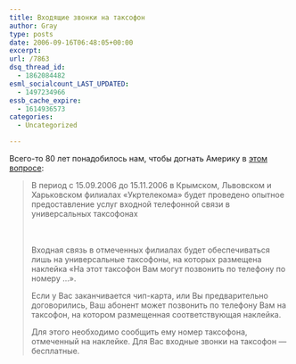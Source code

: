 ```yaml
---
title: Входящие звонки на таксофон
author: Gray
type: posts
date: 2006-09-16T06:48:05+00:00
excerpt:
url: /7863
dsq_thread_id:
  - 1862084482
esml_socialcount_LAST_UPDATED:
  - 1497234966
essb_cache_expire:
  - 1614936573
categories:
  - Uncategorized

---
```








Всего-то 80 лет понадобилось нам, чтобы догнать Америку в <a href="http://www.korrespondent.net/main/164259/" target="_blank">этом вопросе</a>:

> В период с 15.09.2006 до 15.11.2006 в Крымском, Львовском и Харьковском филиалах &#171;Укртелекома&#187; будет проведено опытное предоставление услуг входной телефонной связи в универсальных таксофонах
> 
><img height="20" src="https://i1.wp.com/news.img.com.ua/img/blank.gif?resize=1%2C20" width="1"  data-recalc-dims="1" /> 
> 
> Входная связь в отмеченных филиалах будет обеспечиваться лишь на универсальные таксофоны, на которых размещена наклейка &#171;На этот таксофон Вам могут позвонить по телефону по номеру &#8230;&#187;. 
> 
> Если у Вас заканчивается чип-карта, или Вы предварительно договорились, Ваш абонент может позвонить по телефону Вам на таксофон, на котором размещенная соответствующая наклейка. 
> 
> Для этого необходимо сообщить ему номер таксофона, отмеченный на наклейке. Для Вас входные звонки на таксофон &#8212; бесплатные.